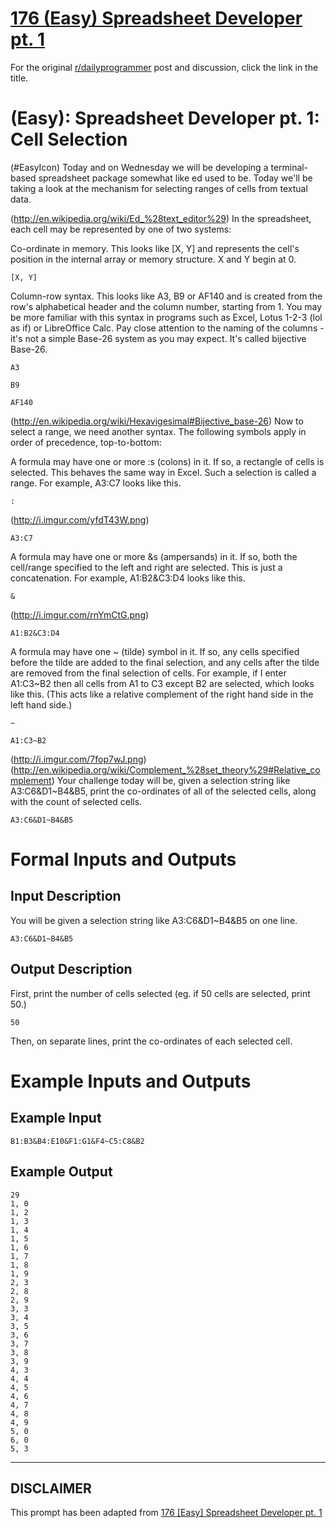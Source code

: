 # [176 (Easy) Spreadsheet Developer pt. 1](https://www.reddit.com/r/dailyprogrammer/comments/2dvc81/8182014_challenge_176_easy_spreadsheet_developer/)

For the original [r/dailyprogrammer](https://www.reddit.com/r/dailyprogrammer/) post and discussion, click the link in the title.

#  (Easy): Spreadsheet Developer pt. 1: Cell Selection
(#EasyIcon)
Today and on Wednesday we will be developing a terminal-based spreadsheet package somewhat like ed used to be. Today we'll be taking a look at the mechanism for selecting ranges of cells from textual data.

(http://en.wikipedia.org/wiki/Ed_%28text_editor%29)
In the spreadsheet, each cell may be represented by one of two systems:

Co-ordinate in memory. This looks like [X, Y] and represents the cell's position in the internal array or memory structure. X and Y begin at 0.


```
[X, Y]
```
Column-row syntax. This looks like A3, B9 or AF140 and is created from the row's alphabetical header and the column number, starting from 1. You may be more familiar with this syntax in programs such as Excel, Lotus 1-2-3 (lol as if) or LibreOffice Calc. Pay close attention to the naming of the columns - it's not a simple Base-26 system as you may expect. It's called bijective Base-26.


```
A3
```

```
B9
```

```
AF140
```
(http://en.wikipedia.org/wiki/Hexavigesimal#Bijective_base-26)
Now to select a range, we need another syntax. The following symbols apply in order of precedence, top-to-bottom:

A formula may have one or more :s (colons) in it. If so, a rectangle of cells is selected. This behaves the same way in Excel. Such a selection is called a range. For example, A3:C7 looks like this.


```
:
```
(http://i.imgur.com/yfdT43W.png)

```
A3:C7
```
A formula may have one or more &s (ampersands) in it. If so, both the cell/range specified to the left and right are selected. This is just a concatenation. For example, A1:B2&C3:D4 looks like this.


```
&
```
(http://i.imgur.com/rnYmCtG.png)

```
A1:B2&C3:D4
```
A formula may have one ~ (tilde) symbol in it. If so, any cells specified before the tilde are added to the final selection, and any cells after the tilde are removed from the final selection of cells. For example, if I enter A1:C3~B2 then all cells from A1 to C3 except B2 are selected, which looks like this. (This acts like a relative complement of the right hand side in the left hand side.)


```
~
```

```
A1:C3~B2
```
(http://i.imgur.com/7fop7wJ.png)
(http://en.wikipedia.org/wiki/Complement_%28set_theory%29#Relative_complement)
Your challenge today will be, given a selection string like A3:C6&D1~B4&B5, print the co-ordinates of all of the selected cells, along with the count of selected cells.


```
A3:C6&D1~B4&B5
```
# Formal Inputs and Outputs
## Input Description
You will be given a selection string like A3:C6&D1~B4&B5 on one line.


```
A3:C6&D1~B4&B5
```
## Output Description
First, print the number of cells selected (eg. if 50 cells are selected, print 50.)


```
50
```
Then, on separate lines, print the co-ordinates of each selected cell.

# Example Inputs and Outputs
## Example Input

```
B1:B3&B4:E10&F1:G1&F4~C5:C8&B2
```
## Example Output

```
29
1, 0
1, 2
1, 3
1, 4
1, 5
1, 6
1, 7
1, 8
1, 9
2, 3
2, 8
2, 9
3, 3
3, 4
3, 5
3, 6
3, 7
3, 8
3, 9
4, 3
4, 4
4, 5
4, 6
4, 7
4, 8
4, 9
5, 0
6, 0
5, 3
```

----
## **DISCLAIMER**
This prompt has been adapted from [176 [Easy] Spreadsheet Developer pt. 1](https://www.reddit.com/r/dailyprogrammer/comments/2dvc81/8182014_challenge_176_easy_spreadsheet_developer/
)
